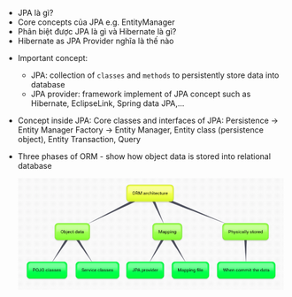 - JPA là gì?
- Core concepts của JPA e.g. EntityManager
- Phân biệt được JPA là gì và Hibernate là gì?
- Hibernate as JPA Provider nghĩa là thế nào

+ Important concept: 
  + JPA: collection of `classes` and `methods` to persistently store data into database
  + JPA provider: framework implement of JPA concept such as Hibernate, EclipseLink, Spring data JPA,...

+ Concept inside JPA: Core classes and interfaces of JPA: Persistence -> Entity Manager Factory -> Entity Manager, Entity class (persistence object), Entity Transaction, Query

+ Three phases of ORM - show how object data is stored into relational database
  <div align="center">
    <img src="media/orm-architect.png" />
  </div>